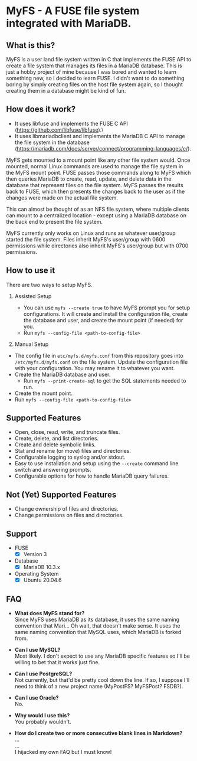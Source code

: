 # MyFS - A FUSE file system integrated with MariaDB.

## What is this?
MyFS is a user land file system written in C that implements the FUSE API to create a file system that manages its files in a MariaDB database. This is just a hobby project of mine because I was bored and wanted to learn something new, so I decided to learn FUSE. I didn't want to do something boring by simply creating files on the host file system again, so I thought creating them in a database might be kind of fun.


## How does it work?
+ It uses libfuse and implements the FUSE C API (https://github.com/libfuse/libfuse).\
+ It uses libmariadbclient and implements the MariaDB C API to manage the file system in the database (https://mariadb.com/docs/server/connect/programming-languages/c/).

MyFS gets mounted to a mount point like any other file system would. Once mounted, normal Linux commands are used to manage the file system in the MyFS mount point. FUSE passes those commands along to MyFS which then queries MariaDB to create, read, update, and delete data in the database that represent files on the file system. MyFS passes the results back to FUSE, which then presents the changes back to the user as if the changes were made on the actual file system.

This can almost be thought of as an NFS file system, where multiple clients can mount to a centralized location - except using a MariaDB database on the back end to present the file system.

MyFS currently only works on Linux and runs as whatever user/group started the file system. Files inherit MyFS's user/group with 0600 permissions while directories also inherit MyFS's user/group but with 0700 permissions.

## How to use it
There are two ways to setup MyFS.
1) Assisted Setup
  
    + You can use ```myfs --create true``` to have MyFS prompt you for setup configurations. It will create and install the configuration file, create the database and user, and create the mount point (if needed) for you.
    + Run ```myfs --config-file <path-to-config-file>```
  
2) Manual Setup
   
  + The config file in ```etc/myfs.d/myfs.conf``` from this repository goes into ```/etc/myfs.d/myfs.conf``` on the file system. Update the configuration file with your configuration. You may rename it to whatever you want.
  + Create the MariaDB database and user.
    + Run ```myfs --print-create-sql``` to get the SQL statements needed to run.
  + Create the mount point.
  + Run ```myfs --config-file <path-to-config-file>```

## Supported Features
+ Open, close, read, write, and truncate files.
+ Create, delete, and list directories.
+ Create and delete symbolic links.
+ Stat and rename (or move) files and directories.
+ Configurable logging to syslog and/or stdout.
+ Easy to use installation and setup using the ```--create``` command line switch and answering prompts.
+ Configurable options for how to handle MariaDB query failures.

## Not (Yet) Supported Features
+ Change ownership of files and directories.
+ Change permissions on files and directories.

## Support
+ FUSE
  - [x] Version 3
+ Database
  - [x] MariaDB 10.3.x
+ Operating System
  - [x] Ubuntu 20.04.6

## FAQ
+ **What does MyFS stand for?**\
Since MyFS uses MariaDB as its database, it uses the same naming convention that Mari... Oh wait, that doesn't make sense. It uses the same naming convention that MySQL uses, which MariaDB is forked from.

+ **Can I use MySQL?**\
Most likely. I don't expect to use any MariaDB specific features so I'll be willing to bet that it works just fine.

+ **Can I use PostgreSQL?**\
Not currently, but that'd be pretty cool down the line. If so, I suppose I'll need to think of a new project name (MyPostFS? MyFSPost? FSDB?). 

+ **Can I use Oracle?**\
No.

+ **Why would I use this?**\
You probably wouldn't.

+ **How do I create two or more consecutive blank lines in Markdown?**\
...\
...\
I hijacked my own FAQ but I must know!
